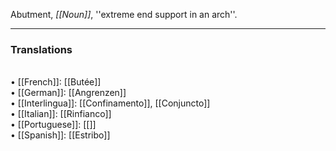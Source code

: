 Abutment, <i>[[Noun]]</i>, ''extreme end support in an arch''. 
<HR> <P> <H3>Translations</H3>
<BR>• [[French]]: [[Butée]]
<BR>• [[German]]: [[Angrenzen]]
<BR>• [[Interlingua]]: [[Confinamento]], [[Conjuncto]]
<BR>• [[Italian]]: [[Rinfianco]]
<BR>• [[Portuguese]]: [[]]
<BR>• [[Spanish]]: [[Estribo]]
<BR>